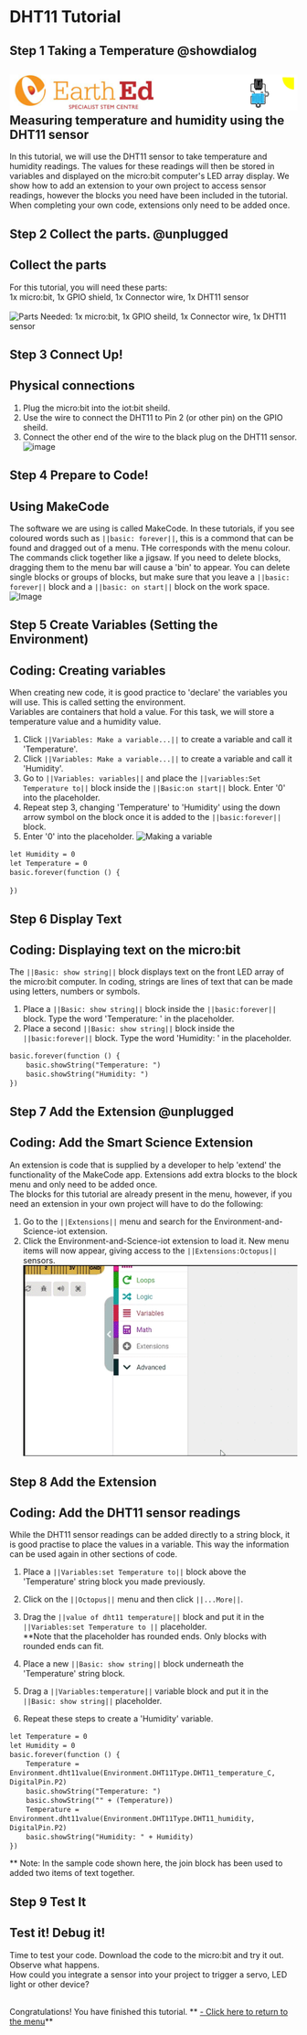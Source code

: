 # DHT11 Tutorial

<!----DHT11 Tutorial--------------------------------Complete-----
------Collect and display temperature and humidity---------------
----------------------------------------------------------------->

## Step 1 Taking a Temperature @showdialog

![](https://raw.githubusercontent.com/EarthEdSTEM/earthed-iot-programs-tutorials/master/Images/T_DHT11/DHT11_Banner.gif)
Measuring temperature and humidity using the DHT11 sensor
-------------------------------------------

In this tutorial, we will use the DHT11 sensor to take temperature and humidity readings. 
The values for these readings will then be stored in variables and displayed on the micro:bit computer's LED array display. 
We show how to add an extension to your own project to access sensor readings, however the blocks you need have been included in the tutorial.  
When completing your own code, extensions only need to be added once.

## Step 2 Collect the parts. @unplugged
Collect the parts
-----------------
For this tutorial, you will need these parts:<br>
1x micro:bit, 1x GPIO shield, 1x Connector wire, 1x DHT11 sensor<br><br>
![Parts Needed: 1x micro:bit, 1x GPIO sheild, 1x Connector wire, 1x DHT11 sensor](https://raw.githubusercontent.com/EarthEdSTEM/earthed-iot-programs-tutorials/master/Images/T_DHT11/IoT_DHT11_Parts_List.png)
<br>

## Step 3 Connect Up!
Physical connections
--------------------
1. Plug the micro:bit into the iot:bit sheild.
2. Use the wire to connect the DHT11 to Pin 2 (or other pin) on the GPIO sheild. 
3. Connect the other end of the wire to the black plug on the DHT11 sensor.
![image](https://raw.githubusercontent.com/EarthEdSTEM/earthed-iot-programs-tutorials/master/Images/T_DHT11/IoT_DHT11_Connections.png)

## Step 4 Prepare to Code!
Using MakeCode
------------------------------
The software we are using is called MakeCode. In these tutorials, if you see coloured words such as ``||basic: forever||``, this is a commond that can be found and dragged out of a menu. THe corresponds with the menu colour. The commands click together like a jigsaw. 
If you need to delete blocks, dragging them to the menu bar will cause a 'bin' to appear. 
You can delete single blocks or groups of blocks, but make sure that you leave 
a ``||basic: forever||`` block and a ``||basic: on start||`` block on the work space.
![Image](https://raw.githubusercontent.com/EarthEdSTEM/earthed-iot-programs-tutorials/master/Images/General/Delete_blocks.png)

## Step 5 Create Variables (Setting the Environment)
Coding: Creating variables
--------------------------
When creating new code, it is good practice to 'declare' the variables you will use. This is called setting the environment.<br> 
Variables are containers that hold a value. For this task, we will store a temperature value and a humidity value.
1. Click ``||Variables: Make a variable...||`` to create a variable and call it 'Temperature'.
2. Click ``||Variables: Make a variable...||`` to create a variable and call it 'Humidity'.
3. Go to ``||Variables: variables||`` and place the ``||variables:Set Temperature to||`` block inside the ``||Basic:on start||`` block. Enter '0' into the placeholder.
4. Repeat step 3, changing 'Temperature' to 'Humidity' using the down arrow symbol on the block once it is added to the ``||basic:forever||`` block. 
5. Enter '0' into the placeholder.
![Making a variable](https://raw.githubusercontent.com/EarthEdSTEM/earthed-iot-programs-tutorials/master/Images/T_DHT11/IoT_DHT11_Create_Variable.png)

```blocks
let Humidity = 0
let Temperature = 0
basic.forever(function () {
	
})
```

## Step 6 Display Text
Coding: Displaying text on the micro:bit
----------------------------------------
The ``||Basic: show string||`` block displays text on the front LED array of the micro:bit computer. In coding, strings are lines of text that can be made using letters, numbers or symbols. 
1. Place a ``||Basic: show string||`` block inside the ``||basic:forever||`` block. Type the word 'Temperature: ' in the placeholder.
2. Place a second ``||Basic: show string||`` block inside the ``||basic:forever||`` block. Type the word 'Humidity: ' in the placeholder.

```blocks
basic.forever(function () {
    basic.showString("Temperature: ")
    basic.showString("Humidity: ")
})
```

## Step 7 Add the Extension @unplugged
Coding: Add the Smart Science Extension
----------------------------------------
An extension is code that is supplied by a developer to help 'extend' the functionality of the MakeCode app. Extensions add extra blocks to the block menu and only need to be added once. 
<br>The blocks for this tutorial are already present in the menu, however, if you need an extension in your own project will have to do the following:
1. Go to the ``||Extensions||`` menu and search for the Environment-and-Science-iot extension. 
2. Click the Environment-and-Science-iot extension to load it. New menu items will now appear, giving access to the ``||Extensions:Octopus||`` sensors.
![Add the extension](https://raw.githubusercontent.com/EarthEdSTEM/earthed-iot-programs-tutorials/master/Images/General/Add_Extension.gif)

## Step 8 Add the Extension
Coding: Add the DHT11 sensor readings
-------------------------------------
While the DHT11 sensor readings can be added directly to a string block, it is good practise to place the values in a variable. 
This way the information can be used again in other sections of code.
1. Place a ``||Variables:set Temperature to||`` block above the 'Temperature' string block you made previously.
2. Click on the ``||Octopus||`` menu and then click ``||...More||``.
3. Drag the ``||value of dht11 temperature||`` block and put it in the ``||Variables:set Temperature to ||`` placeholder.
<br>**Note that the placeholder has rounded ends. Only blocks with rounded ends can fit.

4. Place a new ``||Basic: show string||`` block underneath the 'Temperature' string block.
5. Drag a ``||Variables:temperature||`` variable block and put it in the ``||Basic: show string||`` placeholder.
6. Repeat these steps to create a 'Humidity' variable.

```blocks
let Temperature = 0
let Humidity = 0
basic.forever(function () {
    Temperature = Environment.dht11value(Environment.DHT11Type.DHT11_temperature_C, DigitalPin.P2)
    basic.showString("Temperature: ")
    basic.showString("" + (Temperature))
    Temperature = Environment.dht11value(Environment.DHT11Type.DHT11_humidity, DigitalPin.P2)
    basic.showString("Humidity: " + Humidity)
})
```
** Note: In the sample code shown here, the join block has been used to added two items of text together.
 
## Step 9 Test It
Test it! Debug it!
------------------
Time to test your code. Download the code to the micro:bit and try it out. Observe what happens.<br>
How could you integrate a sensor into your project to trigger a servo, LED light or other device?<br><br>

Congratulations! You have finished this tutorial.
** [- Click here to return to the menu](https://sites.google.com/earthed.vic.edu.au/tutorial-iot/home)**<br>

<script src="https://makecode.com/gh-pages-embed.js" > </script><script>makeCodeRender("{{ site.makecode.home_url }}", "{{ site.github.owner_name }}/{ { site.github.repository_name } } ");</script>
